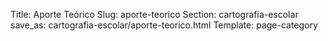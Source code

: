 Title: Aporte Teórico
Slug: aporte-teorico
Section: cartografia-escolar
save_as: cartografia-escolar/aporte-teorico.html
Template: page-category
